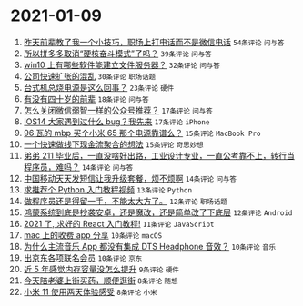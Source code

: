 # 2021-01-09

1. [昨天前辈教了我一个小技巧，职场上打电话而不是微信电话](https://www.v2ex.com/t/743241) `54条评论` `问与答`
1. [所以拼多多取消“硬核奋斗模式”了吗？](https://www.v2ex.com/t/743280) `39条评论` `问与答`
1. [win10 上有哪些软件能建立文件服务器？](https://www.v2ex.com/t/743247) `32条评论` `问与答`
1. [公司快速扩张的混乱](https://www.v2ex.com/t/743238) `30条评论` `职场话题`
1. [台式机总烧电源是这么回事？](https://www.v2ex.com/t/743336) `23条评论` `硬件`
1. [有没有四十岁的前辈](https://www.v2ex.com/t/743242) `18条评论` `问与答`
1. [怎么关闭微信弱智一样的公众号推荐？](https://www.v2ex.com/t/743256) `17条评论` `问与答`
1. [IOS14 大家遇到过什么 bug？我先来](https://www.v2ex.com/t/743244) `17条评论` `iPhone`
1. [96 瓦的 mbp 买个小米 65 那个电源靠谱么？](https://www.v2ex.com/t/743305) `15条评论` `MacBook Pro`
1. [一个快速做线下现金流聚合的想法](https://www.v2ex.com/t/743271) `15条评论` `奇思妙想`
1. [弟弟 211 毕业后，一直没啥好出路，工业设计专业，一直公考靠不上，转行当程序员，难吗？](https://www.v2ex.com/t/743322) `14条评论` `问与答`
1. [中国移动天天发短信让我升级套餐，烦不烦啊](https://www.v2ex.com/t/743291) `14条评论` `问与答`
1. [求推荐个 Python 入门教程视频](https://www.v2ex.com/t/743239) `13条评论` `Python`
1. [做程序员还是得留一手，不能太大方了。](https://www.v2ex.com/t/743319) `12条评论` `职场话题`
1. [鸿蒙系统到底是抄袭安卓，还是魔改，还是简单改了下底层](https://www.v2ex.com/t/743275) `12条评论` `Android`
1. [2021 了, 求好的 React 入门教程!](https://www.v2ex.com/t/743235) `11条评论` `JavaScript`
1. [mac 上的收费 app 分享](https://www.v2ex.com/t/743306) `10条评论` `macOS`
1. [为什么主流音乐 App 都没有集成 DTS Headphone 音效？](https://www.v2ex.com/t/743297) `10条评论` `音乐`
1. [出京东各项联名会员](https://www.v2ex.com/t/743284) `10条评论` `京东`
1. [近 5 年感觉内存容量没怎么提升](https://www.v2ex.com/t/743337) `9条评论` `硬件`
1. [今天陪老婆上街买药，顺便逛街](https://www.v2ex.com/t/743323) `8条评论` `随想`
1. [小米 11 使用两天体验感受](https://www.v2ex.com/t/743257) `8条评论` `小米`
